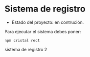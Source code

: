 <h1> Sistema de registro</h1>

- Estado del proyecto: en contrución.
  
Para ejecutar el sistema debes poner:

````npm cristal rect````

sistema de registro 2
